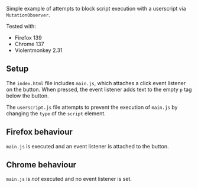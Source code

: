 Simple example of attempts to block script execution with a userscript via `MutationObserver`.

Tested with:

- Firefox 139
- Chrome 137
- Violentmonkey 2.31

## Setup

The `index.html` file includes `main.js`, which attaches a click event listener
on the button. When pressed, the event listener adds text to the empty `p` tag
below the button.

The `userscript.js` file attempts to prevent the execution of `main.js` by
changing the `type` of the `script` element.

## Firefox behaviour

`main.js` is executed and an event listener is attached to the button.

## Chrome behaviour

`main.js` is _not_ executed and no event listener is set.
